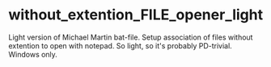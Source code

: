 # without_extention_FILE_opener_light
Light version of Michael Martin bat-file. Setup association of files without extention to open with notepad. So light, so it's probably PD-trivial. Windows only.
